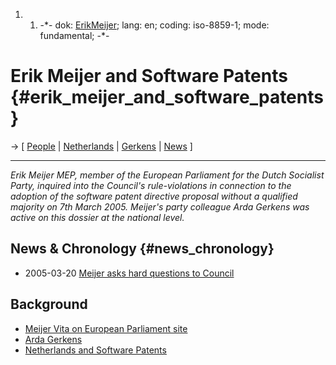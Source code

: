 1.  1.  -\*- dok: [ErikMeijer](ErikMeijer "wikilink"); lang: en; coding:
        iso-8859-1; mode: fundamental; -\*-

# Erik Meijer and Software Patents {#erik_meijer_and_software_patents}

-\> \[ [ People](SwpatremnaEn "wikilink") \| [
Netherlands](SwpatnlEn "wikilink") \| [
Gerkens](ArdaGerkensEn "wikilink") \| [ News](SwpatcninoEn "wikilink")
\]

------------------------------------------------------------------------

*Erik Meijer MEP, member of the European Parliament for the Dutch
Socialist Party, inquired into the Council\'s rule-violations in
connection to the adoption of the software patent directive proposal
without a qualified majority on 7th March 2005. Meijer\'s party
colleague Arda Gerkens was active on this dossier at the national
level.*

## News & Chronology {#news_chronology}

-   2005-03-20 [ Meijer asks hard questions to
    Council](Meijer050319En "wikilink")

## Background

-   [Meijer Vita on European Parliament
    site](http://wwwdb.europarl.eu.int/ep6/owa/whos_mep.data?ipid=0&ilg=EN&iucd=4508&ipolgrp=&ictry=&imode=&itempl=&ireturn= "wikilink")
-   [ Arda Gerkens](ArdaGerkensEn "wikilink")
-   [ Netherlands and Software Patents](SwpatnlEn "wikilink")
